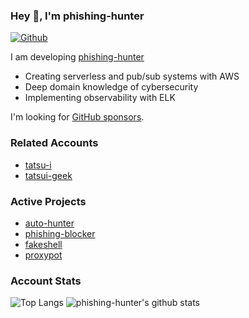 ### Hey 👋, I'm phishing-hunter

[![Github](https://img.shields.io/github/followers/phishing-hunter?label=Follow&style=social)](https://github.com/phishing-hunter)

I am developing [phishing-hunter](https://phishing-hunter.com/)

* Creating serverless and pub/sub systems with AWS
* Deep domain knowledge of cybersecurity
* Implementing observability with ELK

I'm looking for [GitHub sponsors](https://github.com/sponsors/phishing-hunter).

### Related Accounts
* [tatsu-i](https://github.com/tatsu-i)
* [tatsui-geek](https://github.com/tatsui-geek)

### Active Projects
* [auto-hunter](https://github.com/phishing-hunter/auto-hunter)
* [phishing-blocker](https://github.com/phishing-hunter/phishing-blocker)
* [fakeshell](https://github.com/phishing-hunter/fakeshell)
* [proxypot](https://github.com/phishing-hunter/proxypot)

### Account Stats
![Top Langs](https://github-readme-stats.vercel.app/api/top-langs/?username=phishing-hunter&hide=html)
![phishing-hunter's github stats](https://github-readme-stats.vercel.app/api?username=phishing-hunter&show_icons=true&count_private=true&line_height=40)
